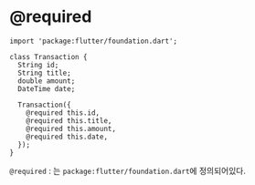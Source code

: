 # @required

```
import 'package:flutter/foundation.dart';

class Transaction {
  String id;
  String title;
  double amount;
  DateTime date;

  Transaction({
    @required this.id,
    @required this.title,
    @required this.amount,
    @required this.date,
  });
}
```

`@required` : 는 `package:flutter/foundation.dart`에 정의되어있다.